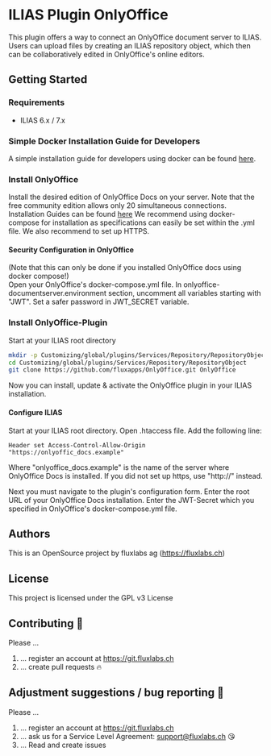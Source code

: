 # ILIAS Plugin OnlyOffice
This plugin offers a way to connect an OnlyOffice document server to ILIAS. Users can upload files by creating an ILIAS repository object, which then can be collaboratively edited in OnlyOffice's online editors.

## Getting Started

### Requirements

* ILIAS 6.x / 7.x

### Simple Docker Installation Guide for Developers

A simple installation guide for developers using docker can be found [here](doc/DOCKER_INSTALLATION.md).

### Install OnlyOffice 
Install the desired edition of OnlyOffice Docs on your server. 
Note that the free community edition allows only 20 simultaneous connections.
Installation Guides can be found [here](https://helpcenter.onlyoffice.com/installation/docs-index.aspx)
We recommend using docker-compose for installation as specifications can easily be set within the .yml file.
We also recommend to set up HTTPS.

#### Security Configuration in OnlyOffice
(Note that this can only be done if you installed OnlyOffice docs using docker compose!)  
Open your OnlyOffice's docker-compose.yml file. 
In onlyoffice-documentserver.environment section, uncomment all variables starting with "JWT".
Set a safer password in JWT_SECRET variable.

### Install OnlyOffice-Plugin
Start at your ILIAS root directory
```bash
mkdir -p Customizing/global/plugins/Services/Repository/RepositoryObject
cd Customizing/global/plugins/Services/Repository/RepositoryObject
git clone https://github.com/fluxapps/OnlyOffice.git OnlyOffice
```

Now you can install, update & activate the OnlyOffice plugin in your ILIAS installation.


#### Configure ILIAS 
Start at your ILIAS root directory.
Open .htaccess file. Add the following line:
``` code
Header set Access-Control-Allow-Origin "https://onlyoffic_docs.example"
```
Where "onlyoffice_docs.example" is the name of the server where OnlyOffice Docs is installed.
If you did not set up https, use "http://" instead.

Next you must navigate to the plugin's configuration form. 
Enter the root URL of your OnlyOffice Docs installation.
Enter the JWT-Secret which you specified in OnlyOffice's docker-compose.yml file.

## Authors

This is an OpenSource project by fluxlabs ag (https://fluxlabs.ch)

## License

This project is licensed under the GPL v3 License

## Contributing :purple_heart:
Please ...
1. ... register an account at https://git.fluxlabs.ch
2. ... create pull requests :fire:

## Adjustment suggestions / bug reporting :feet:
Please ...
1. ... register an account at https://git.fluxlabs.ch
2. ... ask us for a Service Level Agreement: support@fluxlabs.ch :kissing_heart:
3. ... Read and create issues
